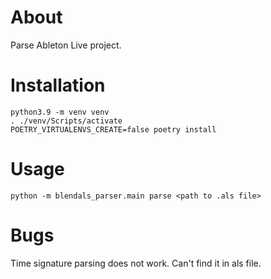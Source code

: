 # About

Parse Ableton Live project.

# Installation

```
python3.9 -m venv venv
. ./venv/Scripts/activate
POETRY_VIRTUALENVS_CREATE=false poetry install
```

# Usage

```
python -m blendals_parser.main parse <path to .als file>
```

# Bugs

Time signature parsing does not work. Can't find it in als file.
